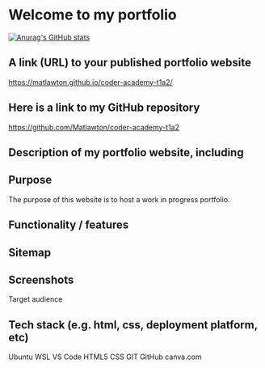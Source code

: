 # Welcome to my portfolio

[![Anurag's GitHub stats](https://github-readme-stats.vercel.app/api?username=Matlawton)](https://github.com/anuraghazra/github-readme-stats)

## A link (URL) to your published portfolio website

<https://matlawton.github.io/coder-academy-t1a2/>

## Here is a link to my GitHub repository

<https://github.com/Matlawton/coder-academy-t1a2>

## Description of my portfolio website, including

## Purpose

The purpose of this website is to host a work in progress portfolio.

## Functionality / features

## Sitemap

## Screenshots

Target audience

## Tech stack (e.g. html, css, deployment platform, etc)

Ubuntu WSL
VS Code
HTML5
CSS
GIT
GitHub
canva.com



